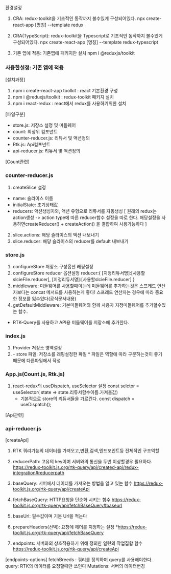 환경설정
1. CRA: redux-toolkit을 기초적인 동작까지 볼수있게 구성되어있다.
npx create-react-app [명칭] --template redux

2. CRA(TypeScript): redux-toolkit을 Typescript로 기초적인 동작까지 볼수있게 구성되어있다.
npx create-react-app [명칭] --template redux-typescript

3. 기존 앱에 적용: 기존앱에 패키지만 설치
npm i @reduxjs/toolkit

### 사용한설정: 기존 앱에 적용

[설치과정]
1. npm i create-react-app toolkit : react 기본환경 구성
2. npm i @reduxjs/toolkit : redux-toolkit 패키지 설치
3. npm i react-redux : react에서 redux를 사용하기위한 설치

[파일구분]
- store.js: 저장소 설정 및 미들웨어
- count: 최상위 컴포넌트
- counter-reducer.js: 리듀서 및 액션정의
- Rtk.js: Api컴포넌트
- api-reducer.js: 리듀서 및 액션정의

[Count관련]

### counter-reducer.js
1. createSlice 설정
 - name: 슬라이스 이름
 - initialState: 초기상태값
 - reducers: 액션생성자와, 액션 유형으로 리듀서를 자동생성
 [ 원래의 redux는 action생성 -> action type에 따른 reducer함수 설정을 따로 한다. 해당설정을 사용하면createReducer() + createAction() 을 결합하여 사용가능하다
]
2. slice.actions: 해당 슬라이스의 액션 내보내기 
3. slice.reducer: 해당 슬라이스의 reducer를 default 내보내기

### store.js
1. configureStore 저장소 구성옵션 래핑설정
2. configureStore reducer 옵션설정
reducer:{
    [지정리듀서명]:[사용할slcieFile.reducer],
    [지정리듀서명]:[사용할slcieFile.reducer]
}
3. middleware: 미들웨어를 사용할때이는데
미들웨어를 추가하는것은 스프레드 연산자보다는
concat 메서드를 사용하는게 좋다!
스프레드 연산자는 경우에 따라 중요한 정보를 잃수있다(공식문서내용)
4. getDefaultMiddleware: 기본미들웨어와 함께 사용자 지정미들웨어를 추가할수있는 함수.
*  RTK-Query를 사용하고 API용 미들웨어를 저장소에 추가한다.

### index.js
1. Provider 저장소 영역설정
2. <Provider store={store파일}/>
    - store 파일: 저장소를 래핑설정한 파일
    * 파일은 역할에 따라 구분하는것이 좋기때문에 다른파일에서 작성

### App.js(Count.js, Rtk.js)
1. react-redux의 useDispatch, useSelector 설정
const selctor = useSelector( state =>  state.리듀서함수이름.가져올값)
    * 기본적으로 store의 리듀서들을 가르킨다.
const dispatch = useDispatch();

[Api관련]

### api-reducer.js
[createApi]
1. RTK 쿼리기능의 데이터를 가져오고,변환,검색,엔드포인트등 전체적인 구조역할

2. reducerPath: 고유의 key이며 서버와의 통신을 두번 이상할경우 필요하다.
https://redux-toolkit.js.org/rtk-query/api/created-api/redux-integration#reducerpath


3. baseQuery: 서버에서 데이터를 가져오는 방법을 알고 있는 함수
https://redux-toolkit.js.org/rtk-query/api/createApi

4. fetchBaseQuery: HTTP요청을 단순화 시키는 함수
https://redux-toolkit.js.org/rtk-query/api/fetchBaseQuery#baseurl

5. baseUrl: 필수값이며 기본 Url을 적는다

6. prepareHeaders(선택): 요청에 헤더를 지정하는 설정
*https://redux-toolkit.js.org/rtk-query/api/fetchBaseQuery

7. endpoints: 서버와의 상호작용하기 위해 정의한 일련의 작업집합 함수
https://redux-toolkit.js.org/rtk-query/api/createApi

[endpoints-options]
fetchBreeds : 쿼리를 정의하며 query를 사용해야한다.
query: RTK의 데이터를 요청할때만 쓰인다
Mutations: 서버의 데이터변경













